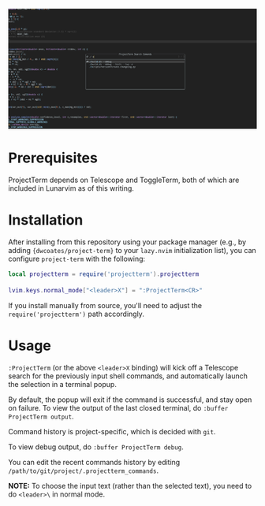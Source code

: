 
![ProjectTerm Search Example](https://github.com/dwcoates/project-term/blob/master/images/project-term-search-example.png)

# Prerequisites

ProjectTerm depends on Telescope and ToggleTerm, both of which are included in Lunarvim as of this writing.

# Installation 

After installing from this repository using your package manager (e.g., by adding `{dwcoates/project-term}` to your `lazy.nvim` initialization list), you can configure `project-term` with the following:

```lua
local projectterm = require('projectterm').projectterm

lvim.keys.normal_mode["<leader>X"] = ":ProjectTerm<CR>"
```

If you install manually from source, you'll need to adjust the `require('projectterm')` path accordingly.

# Usage 

`:ProjectTerm` (or the above `<leader>X` binding) will kick off a Telescope search for the previously input shell commands, and automatically launch the selection in a terminal popup. 

By default, the popup will exit if the command is successful, and stay open on failure. To view the output of the last closed terminal, do `:buffer ProjectTerm output`.

Command history is project-specific, which is decided with `git`.

To view debug output, do `:buffer ProjectTerm debug`.

You can edit the recent commands history by editing `/path/to/git/project/.projectterm_commands`.

**NOTE:** To choose the input text (rather than the selected text), you need to do `<leader>\` in normal mode.

